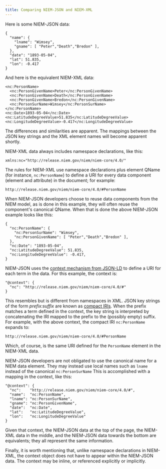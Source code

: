 ```yaml
---
title: Comparing NIEM-JSON and NIEM-XML
---
```


Here is some NIEM-JSON data:

```
{
  "name": {
    "lname": "Wimsey",
    "gname": [ "Peter","Death","Bredon" ],
  },
  "date": "1893-05-04",
  "lat": 51.835,
  "lon": -0.417
}
```

And here is the equivalent NIEM-XML data:

```
<nc:PersonName>
  <nc:PersonGivenName>Peter</nc:PersonGivenName>
  <nc:PersonGivenName>Death</nc:PersonGivenName>
  <nc:PersonGivenName>Bredon</nc:PersonGivenName>
  <nc:PersonSurName>Wimsey</nc:PersonSurName>
</nc:PersonName>
<nc:Date>1893-05-04</nc:Date>
<nc:LatitudeDegreeValue>51.835</nc:LatitudeDegreeValue>
<nc:LongitudeDegreeValue>-0.417</nc:LongitudeDegreeValue>
```

The differences and similarities are apparent. The mappings between
the JSON key strings and the XML element names will become apparent
shortly.

NIEM-XML data always includes namespace declarations, like this:

```
xmlns:nc="http://release.niem.gov/niem/niem-core/4.0/"
```

The rules for NIEM-XML use namespace declarations plus element QName
(for instance, `nc:PersonName`) to define a URI for every data
component (element and attribute) in the document; for example:

```
http://release.niem.gov/niem/niem-core/4.0/#PersonName
```

When NIEM-JSON developers choose to reuse data components from the
NIEM model, as is done in this example, they will often reuse the
component's canonical QName. When that is done the above NIEM-JSON
example looks like this:

```
{
  "nc:PersonName": {
    "nc:PersonSurName": "Wimsey",
    "nc:PersonGivenName": [ "Peter","Death","Bredon" ],
  },
  "nc:Date": "1893-05-04",
  "nc:LatitudeDegreeValue": 51.835,
  "nc:LongitudeDegreeValue": -0.417,
}
```

NIEM-JSON uses the [context mechanism from
JSON-LD](https://www.w3.org/TR/json-ld/#the-context) to define a URI
for each term in the data.  For this example, the context is:

```
"@context": {
  "nc": "http://release.niem.gov/niem/niem-core/4.0/#"
}
```

This resembles but is different from namespaces in XML. JSON key strings of
the form _prefix:suffix_ are known as [compact
IRIs](https://www.w3.org/TR/json-ld/#compact-iris). When the prefix
matches a term defined in the context, the key string is interpreted by
concatenating the IRI mapped to the prefix to the (possibly empty)
suffix.  For example, with the above context, the compact IRI
`nc:PersonName` expands to:

```
http://release.niem.gov/niem/niem-core/4.0/#PersonName
```

Which, of course, is the same URI defined for the `PersonName` element in
the NIEM-XML data.

NIEM-JSON developers are not obligated to use the canonical name for a
NIEM data element. They may instead use local names such as `lname`
instead of the canonical `nc:PersonSurName` This is accomplished with
a mapping in the context, like this:

```
"@context": {
  "nc":    "http://release.niem.gov/niem/niem-core/4.0/#",
  "name":  "nc:PersonName",
  "lname": "nc:PersonSurName",
  "gname": "nc:PersonGivenName",
  "date":  "nc:Date",
  "lat":   "nc:LatitudeDegreeValue",
  "lon":   "nc:LongitudeDegreeValue"
}
```

Given that context, the NIEM-JSON data at the top of the page, the
NIEM-XML data in the middle, and the NIEM-JSON data towards the bottom
are equivalents; they all represent the same information.

Finally, it is worth mentioning that, unlike namespace declarations in
NIEM-XML, the context object does not have to appear within the
NIEM-JSON data. The context may be inline, or referenced
explicitly or implicitly.


